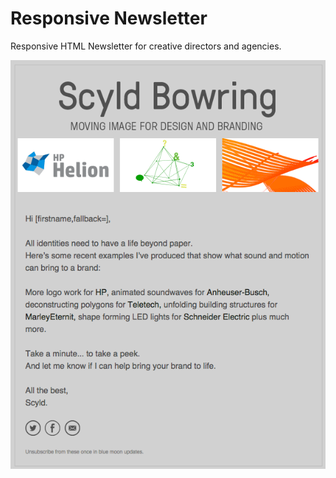 Responsive Newsletter
=====

Responsive HTML Newsletter for creative directors and agencies.

![Browser Screenshot](https://github.com/alkliv/dlysc/blob/master/dlysc.png "Default Browser Preview")
